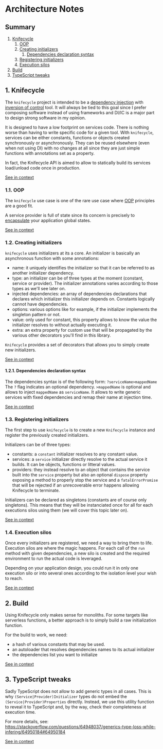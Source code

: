 [//]: # ( )
[//]: # (This file is automatically generated by the `jsarch`)
[//]: # (module. Do not change it elsewhere, changes would)
[//]: # (be overriden.)
[//]: # ( )
# Architecture Notes

## Summary

1. [Knifecycle](#1-knifecycle)
   1. [OOP](#11-oop)
   2. [Creating initializers](#12-creating-initializers)
      1. [Dependencies declaration syntax](#121-dependencies-declaration-syntax)
   3. [Registering initializers](#13-registering-initializers)
   4. [Execution silos](#14-execution-silos)
2. [Build](#2-build)
3. [TypeScript tweaks](#3-typescript-tweaks)


## 1. Knifecycle

The `knifecycle` project is intended to be a [dependency
 injection](https://en.wikipedia.org/wiki/Dependency_injection)
 with [inversion of control](https://en.wikipedia.org/wiki/Inversion_of_control)
 tool. It will always be tied to this goal since I prefer
 composing software instead of using frameworks and DI/IC is
 a major part to design strong software in my opinion.

It is designed to have a low footprint on services code.
 There is nothing worse than having to write specific code for
 a given tool. With `knifecycle`, services can be either constants,
 functions or objects created synchronously or asynchronously. They
 can be reused elsewhere (even when not using DI) with no changes
 at all since they are just simple functions with annotations
 set as a property.

In fact, the Knifecycle API is aimed to allow to statically
 build its services load/unload code once in production.

[See in context](./src/index.ts#L244-L263)



### 1.1. OOP

The `knifecycle` use case is one of the rare use case where
 [OOP](https://en.wikipedia.org/wiki/Object-oriented_programming)
 principles are a good fit.

A service provider is full of state since its concern is
 precisely to
 [encapsulate](https://en.wikipedia.org/wiki/Encapsulation_(computer_programming))
 your application global states.

[See in context](./src/index.ts#L265-L274)



### 1.2. Creating initializers

`knifecycle` uses initializers at its a core. An initializer is basically
 an asynchronous function with some annotations:
- name: it uniquely identifies the initializer so that it can be
 referred to as another initializer dependency.
- type: an initializer can be of three types at the moment
 (constant, service or provider). The initializer annotations
 varies according to those types as we'll see later on.
- injected dependencies: an array of dependencies declarations that
 declares which initializer this initializer depends on. Constants
 logically cannot have dependencies.
- options: various options like for example, if the initializer
 implements the singleton pattern or not.
- value: only used for constant, this property allows to know
 the value the initializer resolves to without actually executing it.
- extra: an extra property for custom use that will be propagated
 by the various other decorators you'll find in this library.

`Knifecycle` provides a set of decorators that allows you to simply
 create new initializers.

[See in context](./src/util.ts#L15-L36)



#### 1.2.1. Dependencies declaration syntax

The dependencies syntax is of the following form:
 `?serviceName>mappedName`
The `?` flag indicates an optional dependency.
 `>mappedName` is optional and allows to inject
 `mappedName` as `serviceName`.
It allows to write generic services with fixed
 dependencies and remap their name at injection time.

[See in context](./src/util.ts#L1354-L1363)



### 1.3. Registering initializers

The first step to use `knifecycle` is to create a new
 `Knifecycle` instance and register the previously
 created initializers.

Initializers can be of three types:
- constants: a `constant` initializer resolves to
 any constant value.
- services: a `service` initializer directly
 resolve to the actual service it builds. It can
 be objects, functions or litteral values.
- providers: they instead resolve to an object that
 contains the service built into the `service` property
 but also an optional `dispose` property exposing a
 method to properly stop the service and a
 `fatalErrorPromise` that will be rejected if an
 unrecoverable error happens allowing Knifecycle
 to terminate.

 Initializers can be declared as singletons (constants are
  of course only singletons). This means that they will be
  instanciated once for all for each executions silos using
  them (we will cover this topic later on).

[See in context](./src/index.ts#L363-L387)



### 1.4. Execution silos

Once every initializers are registered, we need a way to bring
 them to life. Execution silos are where the magic happens.
 For each call of the `run` method with given dependencies,
 a new silo is created and the required environment to
 run the actual code is leveraged.

Depending on your application design, you could run it
 in only one execution silo or into several ones
 according to the isolation level your wish to reach.

[See in context](./src/index.ts#L719-L729)



## 2. Build

Using Knifecycle only makes sense for
 monoliths. For some targets like
 serverless functions, a better
 approach is to simply build a raw
 initialization function.

For the build to work, we need:
- a hash of various constants that may be
 used.
- an autoloader that resolves dependencies
 names to its actual initializer
- the dependencies list you want to
 initialize

[See in context](./src/build.ts#L39-L54)



## 3. TypeScript tweaks

Sadly TypeScript does not allow to add generic types
 in all cases. This is why `(Service|Provider)Initializer`
 types do not embed the `(Service|Provider)Properties`
 directly. Instead, we use this utility function to
 reveal it to TypeScript and, by the way, check their
 completeness at execution time.

For more details, see:
https://stackoverflow.com/questions/64948037/generics-type-loss-while-infering/64950184#64950184

[See in context](./src/util.ts#L1424-L1435)

